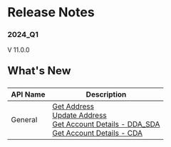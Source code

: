 # Release Notes 
### 2024_Q1
V 11.0.0
<!-- 
type: tab 
titles: Portico
-->

<p style="font-size: 24px; font-weight: bold;">What's New </p>

| API Name | Description | 
| --- | ----------- | 
| General | <a href="../api/?type=post&path=/acctservice/acctmgmt/accounts/secured" title="Click to open">Get Address</a> <br> <a href="../api/?type=post&path=/acctservice/acctmgmt/accounts/secured" title="Click to open"> Update Address</a><br> <a href="../api/?type=post&path=/acctservice/acctmgmt/accounts/secured" title="Click to open">Get Account Details - DDA_SDA</a> <br> <a href="../api/?type=post&path=/acctservice/acctmgmt/accounts/secured" title="Click to open">Get Account Details - CDA</a> |


<!-- type: tab-end -->
